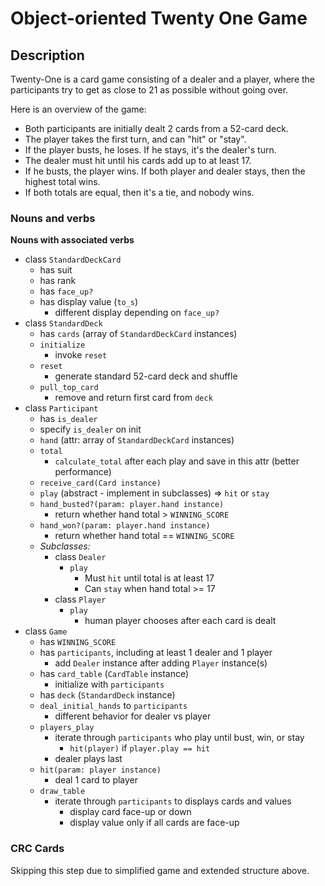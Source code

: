 # Object-oriented Twenty One Game

## Description

Twenty-One is a card game consisting of a dealer and a player, where the participants try to get as close to 21 as possible without going over.

Here is an overview of the game:
- Both participants are initially dealt 2 cards from a 52-card deck.
- The player takes the first turn, and can "hit" or "stay".
- If the player busts, he loses. If he stays, it's the dealer's turn.
- The dealer must hit until his cards add up to at least 17.
- If he busts, the player wins. If both player and dealer stays, then the highest total wins.
- If both totals are equal, then it's a tie, and nobody wins.

### Nouns and verbs

**Nouns with associated verbs**
- class `StandardDeckCard`
  - has suit
  - has rank
  - has `face_up?`
  - has display value (`to_s`)
    - different display depending on `face_up?`
- class `StandardDeck`
  - has `cards` (array of `StandardDeckCard` instances)
  - `initialize`
    - invoke `reset`
  - `reset`
    - generate standard 52-card deck and shuffle
  - `pull_top_card`
    - remove and return first card from `deck`
- class `Participant`
  - has `is_dealer`
  - specify `is_dealer` on init
  - `hand` (attr: array of `StandardDeckCard` instances)
  - `total`
    - `calculate_total` after each play and save in this attr (better performance)
  - `receive_card(Card instance)`
  - `play` (abstract - implement in subclasses) => `hit` or `stay`
  - `hand_busted?(param: player.hand instance)`
    - return whether hand total > `WINNING_SCORE`
  - `hand_won?(param: player.hand instance)`
    - return whether hand total == `WINNING_SCORE`
  - *Subclasses:*
    - class `Dealer`
      - `play`
        - Must `hit` until total is at least 17
        - Can `stay` when hand total >= 17
    - class `Player`
      - `play`
        - human player chooses after each card is dealt
- class `Game`
  - has `WINNING_SCORE`
  - has `participants`, including at least 1 dealer and 1 player
    - add `Dealer` instance after adding `Player` instance(s)
  - has `card_table` (`CardTable` instance)
    - initialize with `participants`
  - has `deck` (`StandardDeck` instance)
  - `deal_initial_hands` to `participants`
    - different behavior for dealer vs player
  - `players_play`
    - iterate through `participants` who play until bust, win, or stay
      - `hit(player)` if `player.play == hit`
    - dealer plays last
  - `hit(param: player instance)`
    - deal 1 card to player
  - `draw_table`
    - iterate through `participants` to displays cards and values
      - display card face-up or down
      - display value only if all cards are face-up

### CRC Cards

Skipping this step due to simplified game and extended structure above.
